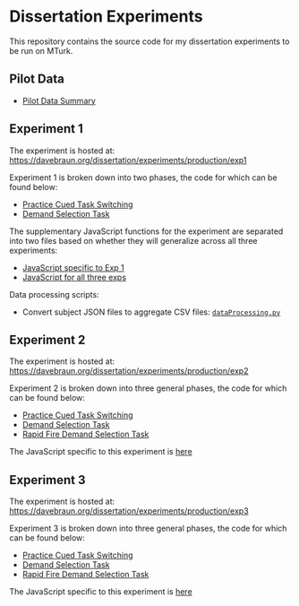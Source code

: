 # Dissertation Experiments
This repository contains the source code for my dissertation experiments to be run on MTurk.  


## Pilot Data  

* [Pilot Data Summary](http://davebraun.org/dissertation/experiments/production/pilots/scripts/dissertationPilot_1-23.html)

## Experiment 1

The experiment is hosted at: https://davebraun.org/dissertation/experiments/production/exp1  

Experiment 1 is broken down into two phases, the code for which can be found below:  

* [Practice Cued Task Switching](exp1/pracCued/index.html)  
* [Demand Selection Task](exp1/dst/index.html)  

The supplementary JavaScript functions for the experiment are separated into two files based on whether they will generalize across all three experiments:  

* [JavaScript specific to Exp 1](exp1/js/exp1Functions.js)  
* [JavaScript for all three exps](globalJs/globalFunctions.js)  

Data processing scripts:  

* Convert subject JSON files to aggregate CSV files: [`dataProcessing.py`](exp1/dataProcessing/dataProcessing.py)

## Experiment 2

The experiment is hosted at: https://davebraun.org/dissertation/experiments/production/exp2

Experiment 2 is broken down into three general phases, the code for which can be found below:  

* [Practice Cued Task Switching](exp2/pracCued/index.html)  
* [Demand Selection Task](exp2/dst/index.html)  
* [Rapid Fire Demand Selection Task](exp2/rapidFire/index.html)

The JavaScript specific to this experiment is [here](exp2/js/exp2Functions.js)

## Experiment 3

The experiment is hosted at: https://davebraun.org/dissertation/experiments/production/exp3

Experiment 3 is broken down into three general phases, the code for which can be found below:  

* [Practice Cued Task Switching](exp3/pracCued/index.html)  
* [Demand Selection Task](exp3/dst/index.html)  
* [Rapid Fire Demand Selection Task](exp3/rapidFire/index.html)

The JavaScript specific to this experiment is [here](exp3/js/exp3Functions.js)